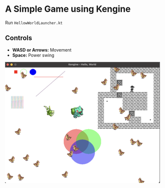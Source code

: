 # A Simple Game using Kengine

Run `HellowWorldLauncher.kt`

## Controls

- **WASD or Arrows:** Movement
- **Space:** Power swing

<img src="https://raw.githubusercontent.com/kennycason/kengine/refs/heads/main/pickleball/pickleball.png" />
